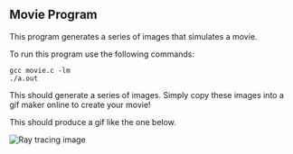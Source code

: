 ## Movie Program

This program generates a series of images that simulates a movie.

  To run this program use the following commands:

    gcc movie.c -lm
    ./a.out

  This should generate a series of images.  Simply copy these images into a gif maker online to create your movie!
  
  This should produce a gif like the one below.
  
  ![Ray tracing image](https://raw.githubusercontent.com/zac-ng/Parallel_Computing/main/ray_tracing/movie/movie.gif)
